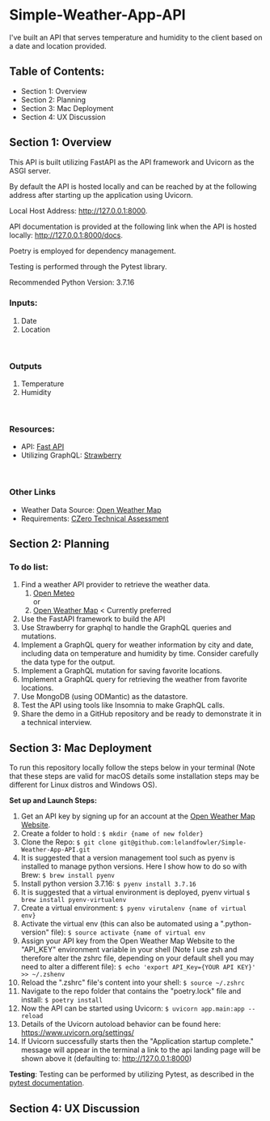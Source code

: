 # Simple-Weather-App-API
<p>I've built an API that serves temperature and humidity to the client based on a date and location provided.</p>

## Table of Contents:
- Section 1: Overview
- Section 2: Planning
- Section 3: Mac Deployment
- Section 4: UX Discussion

## Section 1: Overview
This API is built utilizing FastAPI as the API framework and Uvicorn as the ASGI server.</p>
By default the API is hosted locally and can be reached by at the following address after starting up the application using Uvicorn.</p>
Local Host Address: http://127.0.0.1:8000.

API documentation is provided at the following link when the API is hosted locally: http://127.0.0.1:8000/docs.

Poetry is employed for dependency management.

Testing is performed through the Pytest library.

Recommended Python Version: 3.7.16

### Inputs:
1. Date
2. Location
<br>

### Outputs
1. Temperature
2. Humidity

<br>

### Resources:
- API: [Fast API](https://fastapi.tiangolo.com)<br>
- Utilizing GraphQL: [Strawberry](https://strawberry.rocks)<br>
<br>

### Other Links
- Weather Data Source: [Open Weather Map](https://home.openweathermap.org/api_keys)<br>
- Requirements: [CZero Technical Assessment](https://czerotoday.notion.site/Technical-Assessment-cc5f624c821249d7917a81f112f1e043)<br>



## Section 2: Planning

### To do list:
  1. Find a weather API provider to retrieve the weather data.
     1. [Open Meteo](https://open-meteo.com) <br>
     or
     2. [Open Weather Map](https://openweathermap.org/api) < Currently preferred
  2. Use the FastAPI framework to build the API
  3. Use Strawberry for graphql to handle the GraphQL queries and mutations.
  4. Implement a GraphQL query for weather information by city and date, including data on temperature and humidity by time. Consider carefully the data type for the output.
  5. Implement a GraphQL mutation for saving favorite locations.
  6. Implement a GraphQL query for retrieving the weather from favorite locations.
  7. Use MongoDB (using ODMantic) as the datastore.
  8. Test the API using tools like Insomnia to make GraphQL calls.
  9. Share the demo in a GitHub repository and be ready to demonstrate it in a technical interview.

## Section 3: Mac Deployment
<p>To run this repository locally follow the steps below in your terminal (Note that these steps are valid for macOS details some installation steps may be different for Linux distros and Windows OS).</p>



__Set up and Launch Steps:__
1. Get an API key by signing up for an account at the [Open Weather Map Website](https://home.openweathermap.org/api_keys). 
2. Create a folder to hold : ```$ mkdir {name of new folder}```<br>
3. Clone the Repo: ```$ git clone git@github.com:lelandfowler/Simple-Weather-App-API.git```
4. It is suggested that a version management tool such as pyenv is installed to manage python versions.  Here I show how to do so with Brew: ```$ brew install pyenv```
5. Install python version 3.7.16: ```$ pyenv install 3.7.16```
6. It is suggested that a virtual environment is deployed, pyenv virtual ```$ brew install pyenv-virtualenv```
7. Create a virtual environment: ```$ pyenv virutalenv {name of virtual env}```
8. Activate the virtual env (this can also be automated using a ".python-version" file): ```$ source activate {name of virtual env```
9. Assign your API key from the Open Weather Map Website to the "API_KEY" environment variable in your shell (Note I use zsh and therefore alter the zshrc file, depending on your default shell you may need to alter a different file): ```$ echo 'export API_Key={YOUR API KEY}' >> ~/.zshenv```
10. Reload the ".zshrc" file's content into your shell: ```$ source ~/.zshrc```
11. Navigate to the repo folder that contains the "poetry.lock" file and install: ```$ poetry install```
12. Now the API can be started using Uvicorn: ```$ uvicorn app.main:app --reload```
13. Details of the Uvicorn autoload behavior can be found here: https://www.uvicorn.org/settings/
14. If Uvicorn successfully starts then the "Application startup complete." message will appear in the terminal a link to the api landing page will be shown above it (defaulting to:  http://127.0.0.1:8000)

__Testing__: Testing can be performed by utilizing Pytest, as described in the [pytest documentation](https://docs.pytest.org/en/7.1.x/how-to/usage.html).

## Section 4: UX Discussion
